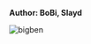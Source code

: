 <b>Author: BoBi, Slayd</b><br>

![bigben](https://github.com/yuankong666/Ultimate-RAT-Collection/assets/128066597/105824c6-1b25-4a9f-a19a-e543c6b7e171)

